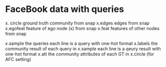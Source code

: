 # FaceBook data with queries

x. circle   ground truth community from snap
x.edges     edges from snap
x.egofeat   feature of ego node (x) from snap
x.feat      features of other nodes   from snap

x.sample   the queries   each line is a query with one-hot format
x.labels   the community result of each query in x.sample  each line is a qeury result with one-hot format
x.att      the community attributes of each GT in x.circle  (for AFC setting)
